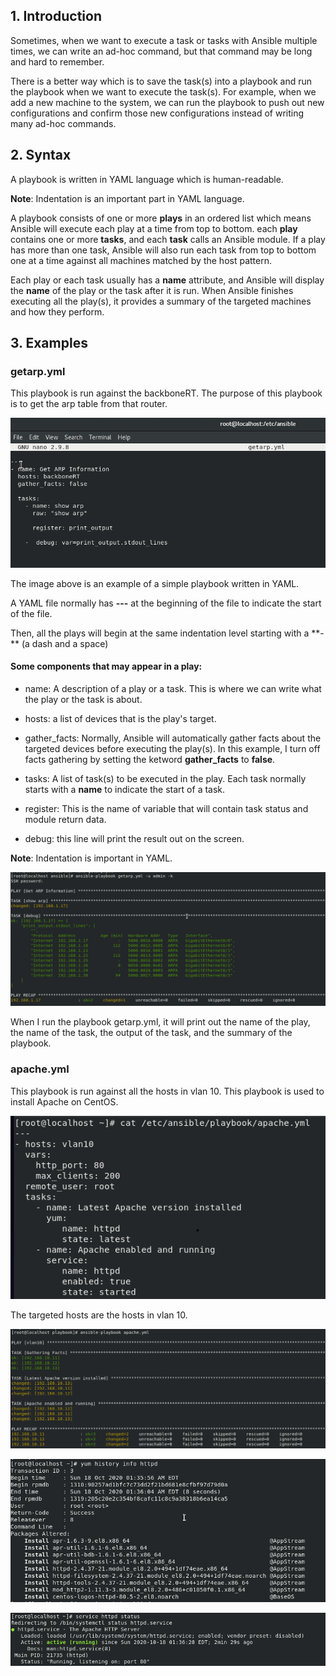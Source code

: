 ## 1. Introduction

Sometimes, when we want to execute a task or tasks with Ansible multiple times, we can write an ad-hoc command, but that command may be long and hard to remember.

There is a better way which is to save the task(s) into a playbook and run the playbook when we want to execute the task(s). For example, when we add a new machine to the system, we can run the playbook to push out new configurations and confirm those new configurations instead of writing many ad-hoc commands. 

## 2. Syntax

A playbook is written in YAML language which is human-readable.

**Note**: Indentation is an important part in YAML language.

A playbook consists of one or more **plays** in an ordered list which means Ansible will execute each play at a time from top
to bottom. each **play** contains one or more **tasks**, and each **task** calls an Ansible module. If a play has more than one task, 
Ansible will also run each task from top to bottom one at a time against all machines matched by the host pattern. 

Each play or each task usually has a **name** attribute, and Ansible will display the **name** of the play or the task after it is run. When Ansible finishes executing all the play(s), it provides a summary of the targeted machines and how they perform. 

## 3. Examples

### getarp.yml

This playbook is run against the backboneRT. The purpose of this playbook is to get the arp table from that router.

![](https://github.com/greenarrow2019/Ansible-Network-Automation/blob/master/Ansible/images/32.png)

The image above is an example of a simple playbook written in YAML. 

A YAML file normally has **---** at the beginning of the file to indicate the start of the file.

Then, all the plays will begin at the same indentation level starting with a **- ** (a dash and a space)

#### Some components that may appear in a play:

* name: A description of a play or a task. This is where we can write what the play or the task is about. 

* hosts: a list of devices that is the play's target.

* gather_facts: Normally, Ansible will automatically gather facts about the targeted devices before executing the play(s). In this 
example, I turn off facts gathering by setting the ketword **gather_facts** to **false**.

* tasks: A list of task(s) to be executed in the play. Each task normally starts with a **name** to indicate the start of a task. 

* register: This is the name of variable that will contain task status and module return data.

* debug: this line will print the result out on the screen.

**Note**: Indentation is important in YAML.

![](https://github.com/greenarrow2019/Ansible-Network-Automation/blob/master/Ansible/images/31.png)

When I run the playbook getarp.yml, it will print out the name of the play, the name of the task, the output of the task, and the summary of the playbook.

### apache.yml

This playbook is run against all the hosts in vlan 10. This playbook is used to install Apache on CentOS.

![](https://github.com/greenarrow2019/Ansible-Network-Automation/blob/master/Ansible/images/33.png)

The targeted hosts are the hosts in vlan 10.




![](https://github.com/greenarrow2019/Ansible-Network-Automation/blob/master/Ansible/images/36.png)

![](https://github.com/greenarrow2019/Ansible-Network-Automation/blob/master/Ansible/images/34.png)

![](https://github.com/greenarrow2019/Ansible-Network-Automation/blob/master/Ansible/images/35.png)

